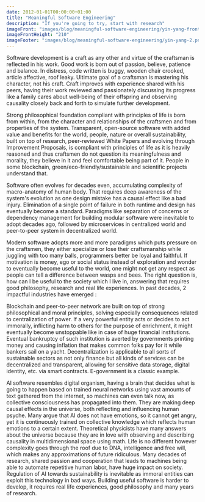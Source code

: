 ```yaml
---
date: 2012-01-01T00:00:00+01:00
title: "Meaningful Software Engineering"
description: "If you're going to try, start with research"
imageFront: "images/blog/meaningful-software-engineering/yin-yang-front.png"
imageFrontHeight: "210"
imageFooter: "images/blog/meaningful-software-engineering/yin-yang-2.png"
---
```


Software development is a craft as any other and virtue of the craftsman is reflected in his work.
Good work is born out of passion, believe, patience and balance. In distress, code written is buggy, wooden chair crooked,
article affective, roof leaky. Ultimate goal of a craftsman is mastering his character, not his craft. Craft improves with
experience shared with his peers, having their work reviewed and passionately discussing its progress like a family cares about
well-being of their offspring and observing causality closely back and forth to simulate further development.

Strong philosophical foundation compliant with principles of life is born from within, from the character and
relationships of the craftsmen and from properties of the system. Transparent, open-source software with added value
and benefits for the world, people, nature or overall sustainability, built on top of research, peer-reviewed White
Papers and evolving through Improvement Proposals, is compliant with principles of life as it is heavily reasoned and
thus craftsmen do not question its meaningfulness and morality, they believe in it and feel comfortable being part of it.
People in some blockchain, green/eco-friendly/sustainable and scientific projects understand that.

Software often evolves for decades even, accumulating complexity of macro-anatomy of human body.
That requires deep awareness of the system's evolution as one design mistake has a causal effect like a bad injury.
Elimination of a single point of failure in both runtime and design has eventually become a standard.
Paradigms like separation of concerns or dependency management for building modular software were inevitable
to adopt decades ago, followed by microservices in centralized world and peer-to-peer system in decentralized world.

Modern software adopts more and more paradigms which puts pressure on the craftsmen, they either specialize
or lose their craftsmanship while juggling with too many balls, programmers better be loyal and faithful.
If motivation is money, ego or social status instead of exploration and wonder to eventually become useful to the world,
one might not get any respect as people can tell a difference between wasps and bees. The right question is, how can I be
useful to the society which I live in, answering that requires good philosophy, research and real life experiences.
In past decades, 2 impactful industries have emerged : 

Blockchain and peer-to-peer network are built on top of strong philosophical and moral principles, solving especially
consequences related to centralization of power. If a very powerful entity acts or decides to act immorally, inflicting
harm to others for the purpose of enrichment, it might eventually become unstoppable like in case of huge financial
institutions. Eventual bankruptcy of such institution is averted by governments printing money and causing inflation
that makes common folks pay for it while bankers sail on a yacht. Decentralization is applicable to all sorts of 
sustainable sectors as not only finance but all kinds of services can be decentralized and transparent, allowing for
sensitive data storage, digital identity, etc. via smart contracts. E-government is a classic example.

AI software resembles digital organism, having a brain that decides what is going to happen based on trained
neural networks using vast amounts of text gathered from the internet, so machines can even talk now, as collective
consciousness has propagated into them. They are making deep causal effects in the universe, both reflecting and 
influencing human psyche. Many argue that AI does not have emotions, so it cannot get angry, yet it is continuously
trained on collective knowledge which reflects human emotions to a certain extent. Theoretical physicists have many answers
about the universe because they are in love with observing and describing causality in multidimensional space using math.
Life is no different however complexity goes through the roof due to DNA, intelligence and free will, which makes any
approximations of future ridiculous. Many decades of research, shared passion and cooperation that leads to machines
being able to automate repetitive human labor, have huge impact on society. Regulation of AI towards sustainability is
inevitable as immoral entities can exploit this technology in bad ways. Building useful software is harder to develop,
it requires real life experiences, good philosophy and many years of research.

